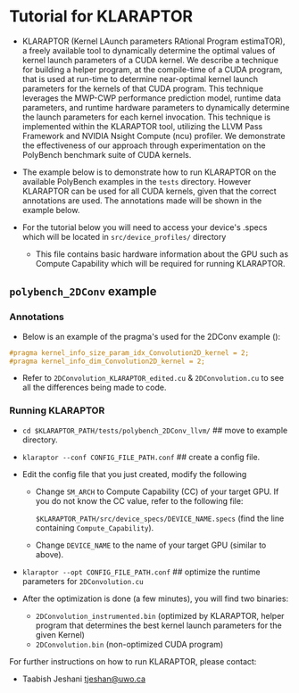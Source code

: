# Tutorial for KLARAPTOR

* KLARAPTOR (Kernel LAunch parameters RAtional Program estimaTOR), a freely available tool to dynamically determine the optimal values of kernel launch parameters of a CUDA kernel. We describe a technique for building a helper program, at the compile-time of a CUDA program, that is used at run-time to determine near-optimal kernel launch parameters for the kernels of that CUDA program. This technique leverages the MWP-CWP performance prediction model, runtime data parameters, and runtime hardware parameters to dynamically determine the launch parameters for each kernel invocation. This technique is implemented within the KLARAPTOR tool, utilizing the LLVM Pass Framework and NVIDIA Nsight Compute (ncu) profiler. We demonstrate the effectiveness of our approach through experimentation on the PolyBench benchmark suite of CUDA kernels.


* The example below is to demonstrate how to run KLARAPTOR on the available PolyBench examples in the `tests` directory. However KLARAPTOR can be used for all CUDA kernels, given that the correct annotations are used. The annotations made will be shown in the example below.

* For the tutorial below you will need to access your device's .specs which will be located in `src/device_profiles/` directory
  * This file contains basic hardware information about the GPU such as Compute Capability which will be required for running KLARAPTOR.


## `polybench_2DConv` example

### Annotations

* Below is an example of the pragma's used for the 2DConv example ():

```c++
#pragma kernel_info_size_param_idx_Convolution2D_kernel = 2;
#pragma kernel_info_dim_Convolution2D_kernel = 2;
```

* Refer to `2DConvolution_KLARAPTOR_edited.cu` & `2DConvolution.cu` to see all the differences being made to code.


### Running KLARAPTOR

* `cd $KLARAPTOR_PATH/tests/polybench_2DConv_llvm/`   ## move to example directory.

* `klaraptor --conf CONFIG_FILE_PATH.conf`   ## create a config file.	

* Edit the config file that you just created, modify the following	
	* Change `SM_ARCH` to Compute Capability (CC) of your target GPU. If you do 
	not know the CC value, refer to the following file:

		`$KLARAPTOR_PATH/src/device_specs/DEVICE_NAME.specs` (find the line containing `Compute_Capability`).
	* Change `DEVICE_NAME` to the name of your target GPU (similar to above).
* `klaraptor --opt CONFIG_FILE_PATH.conf`   ## optimize the runtime parameters for
	`2DConvolution.cu`

* After the optimization is done (a few minutes), you will find two binaries:
	- `2DConvolution_instrumented.bin` (optimized by KLARAPTOR, helper program that determines the best kernel launch parameters for the given Kernel)
	- `2DConvolution.bin` (non-optimized CUDA program)

For further instructions on how to run KLARAPTOR, please contact:
  * Taabish Jeshani <tjeshan@uwo.ca>
